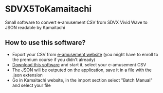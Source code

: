# SDVX5ToKamaitachi
Small software to convert e-amusement CSV from SDVX Vivid Wave to JSON readable by Kamaitachi

## How to use this software?

- Export your CSV from [e-amusement website](https://p.eagate.573.jp/game/sdvx/v/p/playdata/download/index.html) (you might have to enroll to the premium course if you didn't already)
- [Download this software](https://github.com/Xwilarg/SDVX5ToKamaitachi/releases) and start it, select your e-amusement CSV
- The JSON will be outputed on the application, save it in a file with the .json extension
- Go in Kamaitachi website, in the import section select "Batch Manual" and select your file